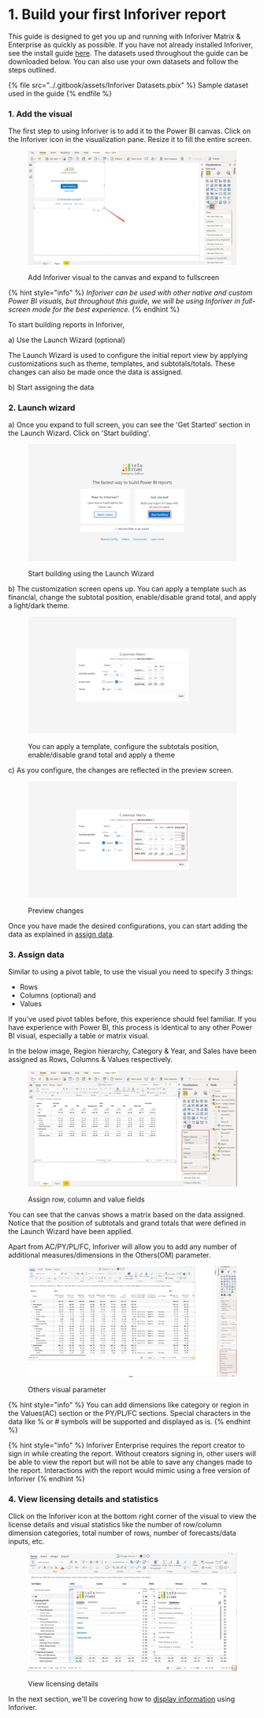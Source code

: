 # 1. Build your first Inforiver report

This guide is designed to get you up and running with Inforiver Matrix & Enterprise as quickly as possible. If you have not already installed Inforiver, see the install guide [here](../introduction-to-inforiver/get-started/). The datasets used throughout the guide can be downloaded below. You can also use your own datasets and follow the steps outlined.

{% file src="../.gitbook/assets/Inforiver Datasets.pbix" %}
Sample dataset used in the guide
{% endfile %}

### 1. Add the visual

The first step to using Inforiver is to add it to the Power BI canvas. Click on the Inforiver icon in the visualization pane. Resize it to fill the entire screen.&#x20;

<figure><img src="../.gitbook/assets/1.1 Add Inforiver visual to the canvas.png" alt=""><figcaption><p>Add Inforiver visual to the canvas and expand to fullscreen</p></figcaption></figure>

{% hint style="info" %}
_Inforiver can be used with other native and custom Power BI visuals, but throughout this guide, we will be using Inforiver in full-screen mode for the best experience._
{% endhint %}

To start building reports in Inforiver,

a) Use the Launch Wizard (optional)&#x20;

The Launch Wizard is used to configure the initial report view by applying customizations such as theme, templates, and subtotals/totals. These changes can also be made once the data is assigned.

b) Start assigning the data

### **2. Launch wizard**

a) Once you expand to full screen, you can see the 'Get Started' section in the Launch Wizard. Click on 'Start building'.

<figure><img src="../.gitbook/assets/1.2.1 Launch wizard.png" alt=""><figcaption><p>Start building using the Launch Wizard</p></figcaption></figure>

b) The customization screen opens up. You can apply a template such as financial, change the subtotal position, enable/disable grand total, and apply a light/dark theme.

<figure><img src="../.gitbook/assets/1.2.2 Customization options.png" alt=""><figcaption><p>You can apply a template, configure the subtotals position, enable/disable grand total and apply a theme</p></figcaption></figure>

c) As you configure, the changes are reflected in the preview screen.

<figure><img src="../.gitbook/assets/1.2.3 Preview changes.png" alt=""><figcaption><p>Preview changes </p></figcaption></figure>

Once you have made the desired configurations, you can start adding the data as explained in [assign data](1.-build-your-first-inforiver-report.md#3.-assign-data).

### **3. Assign data**&#x20;

Similar to using a pivot table, to use the visual you need to specify 3 things:

* Rows
* Columns (optional) and
* Values

If you’ve used pivot tables before, this experience should feel familiar. If you have experience with Power BI, this process is identical to any other Power BI visual, especially a table or matrix visual.

In the below image, Region hierarchy, Category & Year, and Sales have been assigned as Rows, Columns & Values respectively.&#x20;

<figure><img src="../.gitbook/assets/1.2.4 Assign data.png" alt=""><figcaption><p>Assign row, column and value fields</p></figcaption></figure>

You can see that the canvas shows a matrix based on the data assigned. Notice that the position of subtotals and grand totals that were defined in the Launch Wizard have been applied.

Apart from AC/PY/PL/FC, Inforiver will allow you to add any number of additional measures/dimensions in the Others(OM) parameter.&#x20;

<figure><img src="../.gitbook/assets/image (5) (1) (1) (1) (1) (1) (1) (1) (1) (1) (1) (1) (1) (1) (1) (1) (1) (1) (1).png" alt=""><figcaption><p>Others visual parameter</p></figcaption></figure>

{% hint style="info" %}
You can add dimensions like category or region in the Values(AC) section or the PY/PL/FC sections. Special characters in the data like % or # symbols will be supported and displayed as is.
{% endhint %}

{% hint style="info" %}
Inforiver Enterprise requires the report creator to sign in while creating the report. Without creators signing in, other users will be able to view the report but will not be able to save any changes made to the report. Interactions with the report would mimic using a free version of Inforiver
{% endhint %}

### **4. View licensing details and statistics**

Click on the Inforiver icon at the bottom right corner of the visual to view the license details and visual statistics like the number of row/column dimension categories, total number of rows, number of forecasts/data inputs, etc.

<figure><img src="../.gitbook/assets/image (883).png" alt=""><figcaption><p>View licensing details</p></figcaption></figure>

In the next section, we'll be covering how to [display information](2.-displaying-information/) using Inforiver.
